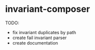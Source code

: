 # invariant-composer

TODO:
- fix invariant duplicates by path
- create fail invariant parser
- create documentation
